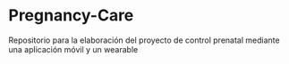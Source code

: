 # Pregnancy-Care
Repositorio para la elaboración del proyecto de control prenatal mediante una aplicación móvil y un wearable
